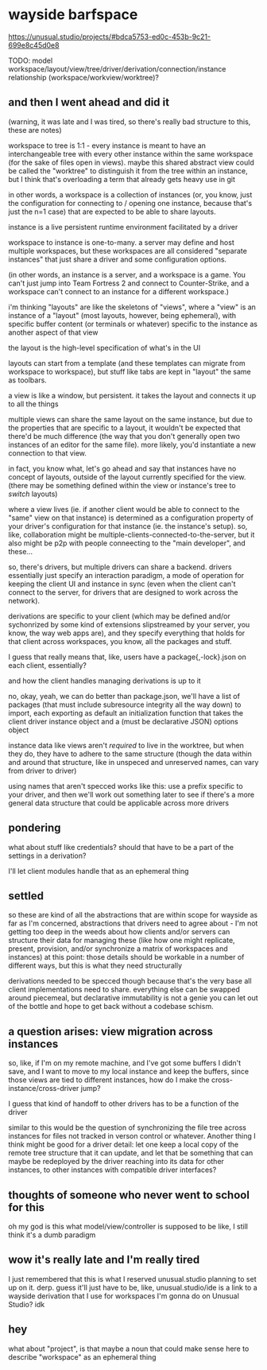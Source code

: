 # wayside barfspace

https://unusual.studio/projects/#bdca5753-ed0c-453b-9c21-699e8c45d0e8

TODO: model workspace/layout/view/tree/driver/derivation/connection/instance relationship (workspace/workview/worktree)?

## and then I went ahead and did it

(warning, it was late and I was tired, so there's really bad structure to this, these are notes)

workspace to tree is 1:1 - every instance is meant to have an interchangeable tree with every other instance within the same workspace (for the sake of files open in views). maybe this shared abstract view could be called the "worktree" to distinguish it from the tree within an instance, but I think that's overloading a term that already gets heavy use in git

in other words, a workspace is a collection of instances (or, you know, just the configuration for connecting to / opening one instance, because that's just the n=1 case) that are expected to be able to share layouts.

instance is a live persistent runtime environment facilitated by a driver

workspace to instance is one-to-many. a server may define and host multiple workspaces, but these workspaces are all considered "separate instances" that just share a driver and some configuration options.

(in other words, an instance is a server, and a workspace is a game. You can't just jump into Team Fortress 2 and connect to Counter-Strike, and a workspace can't connect to an instance for a different workspace.)

i'm thinking "layouts" are like the skeletons of "views", where a "view" is an instance of a "layout" (most layouts, however, being ephemeral), with specific buffer content (or terminals or whatever) specific to the instance as another aspect of that view

the layout is the high-level specification of what's in the UI

layouts can start from a template (and these templates can migrate from workspace to workspace), but stuff like tabs are kept in "layout" the same as toolbars.

a view is like a window, but persistent. it takes the layout and connects it up to all the things

multiple views can share the same layout on the same instance, but due to the properties that are specific to a layout, it wouldn't be expected that there'd be much difference (the way that you don't generally open two instances of an editor for the same file). more likely, you'd instantiate a new connection to that view.

in fact, you know what, let's go ahead and say that instances have no concept of layouts, outside of the layout currently specified for the view. (there may be something defined within the view or instance's tree to *switch* layouts)

where a view lives (ie. if another client would be able to connect to the "same" view on that instance) is determined as a configuration property of your driver's configuration for that instance (ie. the instance's setup). so, like, collaboration might be multiple-clients-connected-to-the-server, but it also might be p2p with people conneecting to the "main developer", and these...

so, there's drivers, but multiple drivers can share a backend. drivers essentially just specify an interaction paradigm, a mode of operation for keeping the client UI and instance in sync (even when the client can't connect to the server, for drivers that are designed to work across the network).

derivations are specific to your client (which may be defined and/or sychonrized by some kind of extensions slipstreamed by your server, you know, the way web apps are), and they specify everything that holds for that client across workspaces, you know, all the packages and stuff.

I guess that really means that, like, users have a package{,-lock}.json on each client, essentially?

and how the client handles managing derivations is up to it

no, okay, yeah, we can do better than package.json, we'll have a list of packages (that must include subresource integrity all the way down) to import, each exporting as default an initialization function that takes the client driver instance object and a (must be declarative JSON) options object

instance data like views aren't *required* to live in the worktree, but when they do, they have to adhere to the same structure (though the data within and around that structure, like in unspeced and unreserved names, can vary from driver to driver)

using names that aren't specced works like this: use a prefix specific to your driver, and then we'll work out something later to see if there's a more general data structure that could be applicable across more drivers

## pondering

what about stuff like credentials? should that have to be a part of the settings in a derivation?

I'll let client modules handle that as an ephemeral thing

## settled

so these are kind of all the abstractions that are within scope for wayside as far as I'm concerned, abstractions that drivers need to agree about - I'm not getting too deep in the weeds about how clients and/or servers can structure their data for managing these (like how one might replicate, present, provision, and/or synchronize a matrix of workspaces and instances) at this point: those details should be workable in a number of different ways, but this is what they need structurally

derivations needed to be specced though because that's the very base all client implementations need to share. everything else can be swapped around piecemeal, but declarative immutability is not a genie you can let out of the bottle and hope to get back without a codebase schism.

## a question arises: view migration across instances

so, like, if I'm on my remote machine, and I've got some buffers I didn't save, and I want to move to my local instance and keep the buffers, since those views are tied to different instances, how do I make the cross-instance/cross-driver jump?

I guess that kind of handoff to other drivers has to be a function of the driver

similar to this would be the question of synchronizing the file tree across instances for files not tracked in verson control or whatever. Another thing I think might be good for a driver detail: let one keep a local copy of the remote tree structure that it can update, and let that be something that can maybe be redeployed by the driver reaching into its data for other instances, to other instances with compatible driver interfaces?

## thoughts of someone who never went to school for this

oh my god is this what model/view/controller is supposed to be like, I still think it's a dumb paradigm

## wow it's really late and I'm really tired

I just remembered that this is what I reserved unusual.studio planning to set up on it. derp. guess it'll just have to be, like, unusual.studio/ide is a link to a wayside derivation that I use for workspaces I'm gonna do on Unusual Studio? idk

## hey

what about "project", is that maybe a noun that could make sense here to describe "workspace" as an ephemeral thing
